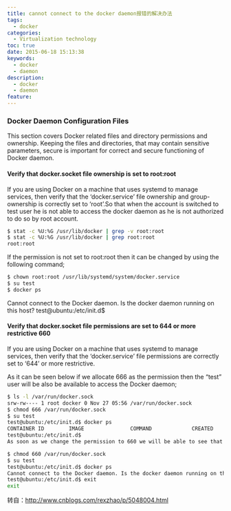 ```yaml
---
title: cannot connect to the docker daemon报错的解决办法
tags:
  - docker
categories:
  - Virtualization technology
toc: true
date: 2015-06-18 15:13:38
keywords:
  - docker
  - daemon
description:
  - docker
  - daemon
feature:
---
```


### Docker Daemon Configuration Files
This section covers Docker related files and directory permissions and ownership. Keeping the files and directories, that may contain sensitive parameters, secure is important for correct and secure functioning of Docker daemon.

#### Verify that docker.socket file ownership is set to root:root
If you are using Docker on a machine that uses systemd to manage services, then verify that the ‘docker.service’ file ownership and group-ownership is correctly set to ‘root’.So that when the account is switched to test user he is not able to access the docker daemon as he is not authorized to do so by root account.
``` bash
$ stat -c %U:%G /usr/lib/docker | grep -v root:root
$ stat -c %U:%G /usr/lib/docker | grep root:root
root:root
```
<!-- more -->
If the permission is not set to root:root then it can be changed by using the following command;
``` bash
$ chown root:root /usr/lib/systemd/system/docker.service
$ su test
$ docker ps
```
Cannot connect to the Docker daemon. Is the docker daemon running on this host?
test@ubuntu:/etc/init.d$
#### Verify that docker.socket file permissions are set to 644 or more restrictive 660
If you are using Docker on a machine that uses systemd to manage services, then verify that the ‘docker.service’ file permissions are correctly set to ‘644’ or more restrictive.

As it can be seen below if we allocate 666 as the permission then the “test” user will be also be available to access the Docker daemon;
``` bash
$ ls -l /var/run/docker.sock
srw-rw---- 1 root docker 0 Nov 27 05:56 /var/run/docker.sock
$ chmod 666 /var/run/docker.sock
$ su test
test@ubuntu:/etc/init.d$ docker ps
CONTAINER ID        IMAGE               COMMAND             CREATED             STATUS              PORTS               NAMES
test@ubuntu:/etc/init.d$
As soon as we change the permission to 660 we will be able to see that the “test” user is not able to access the docker daemon.

$ chmod 660 /var/run/docker.sock
$ su test
test@ubuntu:/etc/init.d$ docker ps
Cannot connect to the Docker daemon. Is the docker daemon running on this host?
test@ubuntu:/etc/init.d$ exit
exit
```

转自：http://www.cnblogs.com/rexzhao/p/5048004.html